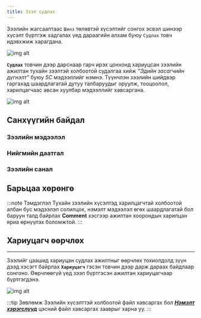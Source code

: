 ```yaml
---
title: Зээл судлах
---
```

Зээлийн жагсаалтаас `Шинэ` төлөвтэй хүсэлтийг сонгох эсвэл шинээр хүсэлт бүртгэж хадгалах үед дараагийн алхам буюу `Судлах` товч идэвхжиж харагдана. 
>
![img alt](/img/image-17.png)

**`Судлах`** товчин дээр дарснаар гарч ирэх цонхонд хариуцсан зээлийн ажилтан тухайн зээлтэй холбоотой судалгаа хийж _"Эдийн засагчийн дүгнэлт"_ буюу _5С_  мэдээллийг нэмнэ. Түүнчлэн зээлийн шийдвэр гаргахад шаардлагатай дутуу талбаруудыг оруулж, тооцоолол, харилцагчаас авсан хуулбар мэдээллийг хавсаргана.

> 
![img alt](/img/zeelSudla.png)
## Санхүүгийн байдал 
### Зээлийн мэдээлэл
### Нийгмийн даатгал
### Зээлийн санал

## Барьцаа хөрөнгө

:::note Тэмдэглэл
Тухайн зээлийн хүсэлтэд харилцагчтай холбоотой албан бус мэдээлэл солилцох, нэмэлт мэдээлэл өгөх шаардлагатай бол баруун талд байрлах **Comment** хэсгээр ажилтан хоорондын харилцан яриа өрнүүлэх боломжтой.
:::

## Хариуцагч өөрчлөх
---
Зээлийг цаашид хариуцан судлах ажилтныг өөрчлөх тохиолдолд зүүн дээд хэсэгт байрлах **`Хариуцагч`** гэсэн товчин дээр дарж дараах байдлаар сонгоно. Өөрчлөөгүй үед зээл бүртгэсэн ажилтан хариуцагчаар бүртгэгдэнэ. 
>
![img alt](/img/image-16.png)

:::tip Зөвлөмж
Зээлийн хүсэлттэй холбоотой файл хавсаргах бол _**[Нэмэлт хэрэгслүүд](/docs/nemelt)**_ цэсний файл хавсаргах зааврыг харна уу. 
:::

